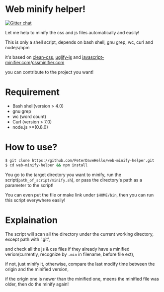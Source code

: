 Web minify helper!
========

[![Gitter chat](https://badges.gitter.im/PeterDaveHello/web-minify-helper.svg)](https://gitter.im/PeterDaveHello/web-minify-helper)

Let me help to minify the css and js files automatically and easily!

This is only a shell script, depends on bash shell, gnu grep, wc, curl and nodejs/npm

it's based on [clean-css](github.com/jakubpawlowicz/clean-css), [uglify-js](github.com/mishoo/UglifyJS2) and  [javascript-minifier.com](http://javascript-minifier.com)/[cssminifier.com](http://cssminifier.com)

you can contribute to the project you want!

Requirement
========
- Bash shell(version > 4.0)
- gnu grep
- wc (word count)
- Curl (version > 7.0)
- node.js >=(0.8.0)

How to use?
========

```sh
$ git clone https://github.com/PeterDaveHello/web-minify-helper.git
$ cd web-minify-helper && npm install
```

You go to the target directory you want to minify, run the script(`path_of_script/minify.sh`), or pass the directory's path as a parameter to the script!

You can even put the file or make link under `$HOME/bin`, then you can run this script everywhere easily!

Explaination
========
The script will scan all the directory under the current working directory, except path with '.git',

and check all the js & css files if they already have a minified verion(currently, recognize by `.min` in filename, before file ext),

if not, just minify it, otherwise, compare the last modify time between the origin and the minified version,

if the origin one is newer than the minified one, meens the minified file was older, then do the minify again!
